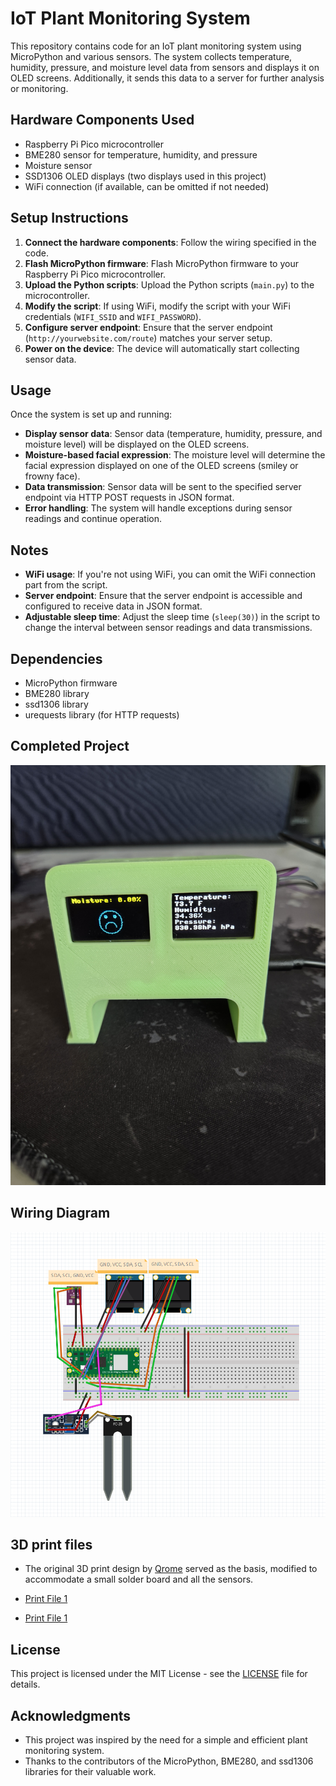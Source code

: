 # IoT Plant Monitoring System

This repository contains code for an IoT plant monitoring system using MicroPython and various sensors. The system collects temperature, humidity, pressure, and moisture level data from sensors and displays it on OLED screens. Additionally, it sends this data to a server for further analysis or monitoring.

## Hardware Components Used

- Raspberry Pi Pico microcontroller
- BME280 sensor for temperature, humidity, and pressure
- Moisture sensor
- SSD1306 OLED displays (two displays used in this project)
- WiFi connection (if available, can be omitted if not needed)

## Setup Instructions

1. **Connect the hardware components**: Follow the wiring specified in the code.
2. **Flash MicroPython firmware**: Flash MicroPython firmware to your Raspberry Pi Pico microcontroller.
3. **Upload the Python scripts**: Upload the Python scripts (`main.py`) to the microcontroller.
4. **Modify the script**: If using WiFi, modify the script with your WiFi credentials (`WIFI_SSID` and `WIFI_PASSWORD`).
5. **Configure server endpoint**: Ensure that the server endpoint (`http://yourwebsite.com/route`) matches your server setup.
6. **Power on the device**: The device will automatically start collecting sensor data.

## Usage

Once the system is set up and running:

- **Display sensor data**: Sensor data (temperature, humidity, pressure, and moisture level) will be displayed on the OLED screens.
- **Moisture-based facial expression**: The moisture level will determine the facial expression displayed on one of the OLED screens (smiley or frowny face).
- **Data transmission**: Sensor data will be sent to the specified server endpoint via HTTP POST requests in JSON format.
- **Error handling**: The system will handle exceptions during sensor readings and continue operation.

## Notes

- **WiFi usage**: If you're not using WiFi, you can omit the WiFi connection part from the script.
- **Server endpoint**: Ensure that the server endpoint is accessible and configured to receive data in JSON format.
- **Adjustable sleep time**: Adjust the sleep time (`sleep(30)`) in the script to change the interval between sensor readings and data transmissions.

## Dependencies

- MicroPython firmware
- BME280 library
- ssd1306 library
- urequests library (for HTTP requests)

## Completed Project

![Image Description](3d_print.jpg)

## Wiring Diagram

![Image Description](wiring_diagram.png)

## 3D print files
- The original 3D print design by [Qrome](https://www.thingiverse.com/thing:3573903) served as the basis, modified to accommodate a small solder board and all the sensors.

- [Print File 1](case.stl)
- [Print File 1](back.stl)

## License

This project is licensed under the MIT License - see the [LICENSE](LICENSE) file for details.

## Acknowledgments

- This project was inspired by the need for a simple and efficient plant monitoring system.
- Thanks to the contributors of the MicroPython, BME280, and ssd1306 libraries for their valuable work.
